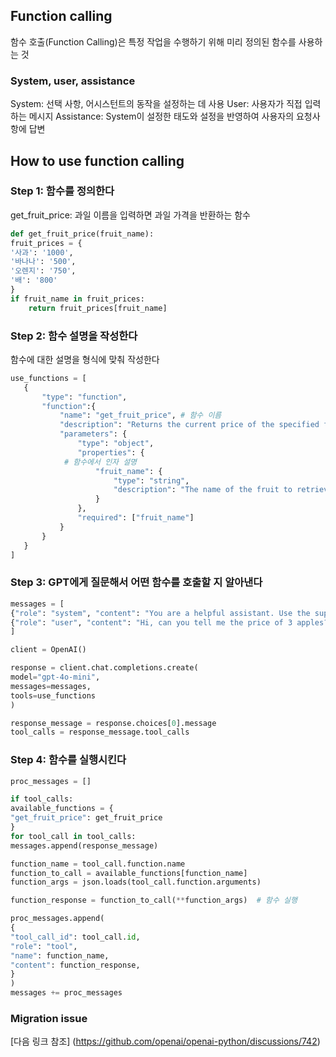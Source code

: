 
## Function calling
함수 호출(Function Calling)은 특정 작업을 수행하기 위해 미리 정의된 함수를 사용하는 것

### System, user, assistance
System: 선택 사항,  어시스턴트의 동작을 설정하는 데 사용
User: 사용자가 직접 입력하는 메시지
Assistance: System이 설정한 태도와 설정을 반영하여 사용자의 요청사항에 답변

## How to use function calling

### Step 1: 함수를 정의한다
get_fruit_price: 과일 이름을 입력하면 과일 가격을 반환하는 함수

```python
def get_fruit_price(fruit_name):
fruit_prices = {
'사과': '1000',
'바나나': '500',
'오렌지': '750',
'배': '800'
}
if fruit_name in fruit_prices:
	return fruit_prices[fruit_name]
```
### Step 2: 함수 설명을 작성한다
함수에 대한 설명을 형식에 맞춰 작성한다
```python
use_functions = [
   {
       "type": "function",
       "function":{
           "name": "get_fruit_price", # 함수 이름
           "description": "Returns the current price of the specified fruit.", # 함수에 대한 설명
           "parameters": {
               "type": "object",
               "properties": {
		    # 함수에서 인자 설명
                   "fruit_name": {
                       "type": "string",
                       "description": "The name of the fruit to retrieve the price for (e.g., '사과', '바나나')."
                   }
               },
               "required": ["fruit_name"] 
           }
       }
   }
]

```

### Step 3: GPT에게 질문해서 어떤 함수를 호출할 지 알아낸다
```python
messages = [
{"role": "system", "content": "You are a helpful assistant. Use the supplied tools to retrieve fruit prices for the user."},
{"role": "user", "content": "Hi, can you tell me the price of 3 apples?"}
]

client = OpenAI()

response = client.chat.completions.create(
model="gpt-4o-mini",
messages=messages,
tools=use_functions
)

response_message = response.choices[0].message
tool_calls = response_message.tool_calls

```

### Step 4: 함수를 실행시킨다
```python
proc_messages = []

if tool_calls:
available_functions = {
"get_fruit_price": get_fruit_price
}
for tool_call in tool_calls:
messages.append(response_message) 

function_name = tool_call.function.name
function_to_call = available_functions[function_name]
function_args = json.loads(tool_call.function.arguments)

function_response = function_to_call(**function_args)  # 함수 실행

proc_messages.append(
{
"tool_call_id": tool_call.id,
"role": "tool",
"name": function_name,
"content": function_response,
}
)
messages += proc_messages

```

### Migration issue 
[다음 링크 참조] (https://github.com/openai/openai-python/discussions/742)

